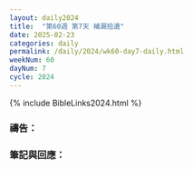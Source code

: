 ```yaml
---
layout: daily2024
title:  "第60週 第7天 補漏拾遺"
date: 2025-02-23
categories: daily
permalink: /daily/2024/wk60-day7-daily.html
weekNum: 60
dayNum: 7
cycle: 2024
---
```


{% include BibleLinks2024.html %}

### 禱告：

### 筆記與回應：
